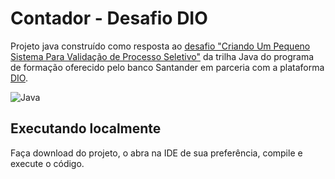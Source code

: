 # Contador - Desafio DIO

Projeto java construído como resposta ao [desafio "Criando Um Pequeno Sistema
Para Validação de Processo Seletivo"](https://github.com/digitalinnovationone/trilha-java-basico/tree/main/desafios/controle-fluxo)
da trilha Java do programa de formação oferecido pelo banco Santander em
parceria com a plataforma [DIO](https://web.dio.me/).

![Java](https://img.shields.io/badge/java-%23ED8B00.svg?style=for-the-badge&logo=openjdk&logoColor=white)

## Executando localmente

Faça download do projeto, o abra na IDE de sua preferência, compile e execute o
código.
